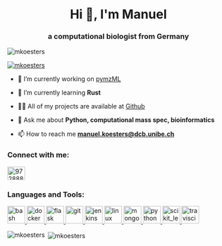 <h1 align="center">Hi 👋, I'm Manuel</h1>
<h3 align="center">a computational biologist from Germany</h3>

<p align="left"> <img src="https://komarev.com/ghpvc/?username=mkoesters&label=Profile%20views&color=0e75b6&style=flat" alt="mkoesters" /> </p>

<p align="left"> <a href="https://github.com/ryo-ma/github-profile-trophy"><img src="https://github-profile-trophy.vercel.app/?username=mkoesters" alt="mkoesters" /></a> </p>

- 🔭 I’m currently working on [pymzML](https://www.github.com/pymzml/pymzml)

- 🌱 I’m currently learning **Rust**

- 👨‍💻 All of my projects are available at [Github](https://github.com/MKoesters?tab=repositories)

- 💬 Ask me about **Python, computational mass spec, bioinformatics**

- 📫 How to reach me **manuel.koesters@dcb.unibe.ch**

<h3 align="left">Connect with me:</h3>
<p align="left">
<a href="https://stackoverflow.com/users/9728885" target="blank"><img align="center" src="https://cdn.jsdelivr.net/npm/simple-icons@3.0.1/icons/stackoverflow.svg" alt="9728885" height="30" width="40" /></a>
</p>

<h3 align="left">Languages and Tools:</h3>
<p align="left"> <a href="https://www.gnu.org/software/bash/" target="_blank"> <img src="https://www.vectorlogo.zone/logos/gnu_bash/gnu_bash-icon.svg" alt="bash" width="40" height="40"/> </a> <a href="https://www.docker.com/" target="_blank"> <img src="https://devicons.github.io/devicon/devicon.git/icons/docker/docker-original-wordmark.svg" alt="docker" width="40" height="40"/> </a> <a href="https://flask.palletsprojects.com/" target="_blank"> <img src="https://www.vectorlogo.zone/logos/pocoo_flask/pocoo_flask-icon.svg" alt="flask" width="40" height="40"/> </a> <a href="https://git-scm.com/" target="_blank"> <img src="https://www.vectorlogo.zone/logos/git-scm/git-scm-icon.svg" alt="git" width="40" height="40"/> </a> <a href="https://www.jenkins.io" target="_blank"> <img src="https://www.vectorlogo.zone/logos/jenkins/jenkins-icon.svg" alt="jenkins" width="40" height="40"/> </a> <a href="https://www.linux.org/" target="_blank"> <img src="https://devicons.github.io/devicon/devicon.git/icons/linux/linux-original.svg" alt="linux" width="40" height="40"/> </a> <a href="https://www.mongodb.com/" target="_blank"> <img src="https://devicons.github.io/devicon/devicon.git/icons/mongodb/mongodb-original-wordmark.svg" alt="mongodb" width="40" height="40"/> </a> <a href="https://www.python.org" target="_blank"> <img src="https://devicons.github.io/devicon/devicon.git/icons/python/python-original.svg" alt="python" width="40" height="40"/> </a> <a href="https://scikit-learn.org/" target="_blank"> <img src="https://upload.wikimedia.org/wikipedia/commons/0/05/Scikit_learn_logo_small.svg" alt="scikit_learn" width="40" height="40"/> </a> <a href="https://travis-ci.org" target="_blank"> <img src="https://www.vectorlogo.zone/logos/travis-ci/travis-ci-icon.svg" alt="travisci" width="40" height="40"/> </a> </p>

<p><img align="left" src="https://github-readme-stats.vercel.app/api/top-langs?username=mkoesters&show_icons=true&locale=en&layout=compact" alt="mkoesters" /></p>

<p>&nbsp;<img align="center" src="https://github-readme-stats.vercel.app/api?username=mkoesters&show_icons=true&locale=en" alt="mkoesters" /></p>
